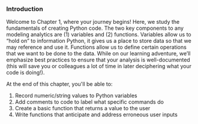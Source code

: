 ### Introduction

Welcome to Chapter 1, where your journey begins!  Here, we study the fundamentals of creating Python code.  The two key components to any modeling analytics are (1) variables and (2) functions.  Variables allow us to “hold on” to information Python, it gives us a place to store data so that we may reference and use it.  Functions allow us to define certain operations that we want to be done to the data.  While on our learning adventure, we’ll emphasize best practices to ensure that your analysis is well-documented (this will save you or colleagues a lot of time in later deciphering what your code is doing!).

At the end of this chapter, you'll be able to:
1. Record numeric/string values to Python variables
2. Add comments to code to label what specific commands do
3. Create a basic function that returns a value to the user
4. Write functions that anticipate and address erroneous user inputs
